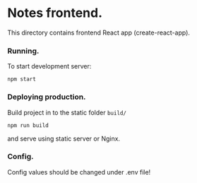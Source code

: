 # Notes frontend.
This directory contains frontend React app (create-react-app).


### Running.
To start development server:
```commandLIne
npm start
```

### Deploying production.
Build project in to the static folder `build/`
```commandLine
npm run build
```
and serve using static server or Nginx.


### Config.
Config values should be changed under .env file!